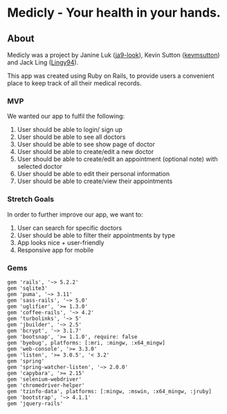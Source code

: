 
# Medicly - Your health in your hands.

## About

Medicly was a project by Janine Luk ([ja9-look](https://github.com/ja9-look)), Kevin Sutton ([kevmsutton](https://github.com/Kevmsutton)) and Jack Ling ([Lingy94](https://github.com/Lingy94)).

This app was created using Ruby on Rails, to provide users a convenient place to keep track of all their medical records.

### MVP

We wanted our app to fulfil the following:

1. User should be able to login/ sign up
2. User should be able to see all doctors
3. User should be able to see show page of doctor
4. User should be able to create/edit a new doctor
5. User should be able to create/edit an appointment (optional note) with selected doctor
6. User should be able to edit their personal information
7. User should be able to create/view their appointments

### Stretch Goals

In order to further improve our app, we want to:

1. User can search for specific doctors
2. User should be able to filter their appointments by type
3. App looks nice + user-friendly
4. Responsive app for mobile

### Gems
```
gem 'rails', '~> 5.2.2'
gem 'sqlite3'
gem 'puma', '~> 3.11'
gem 'sass-rails', '~> 5.0'
gem 'uglifier', '>= 1.3.0'
gem 'coffee-rails', '~> 4.2'
gem 'turbolinks', '~> 5'
gem 'jbuilder', '~> 2.5'
gem 'bcrypt', '~> 3.1.7'
gem 'bootsnap', '>= 1.1.0', require: false
gem 'byebug', platforms: [:mri, :mingw, :x64_mingw]
gem 'web-console', '>= 3.3.0'
gem 'listen', '>= 3.0.5', '< 3.2'
gem 'spring'
gem 'spring-watcher-listen', '~> 2.0.0'
gem 'capybara', '>= 2.15'
gem 'selenium-webdriver'
gem 'chromedriver-helper'
gem 'tzinfo-data', platforms: [:mingw, :mswin, :x64_mingw, :jruby]
gem 'bootstrap', '~> 4.1.1'
gem 'jquery-rails'
```
